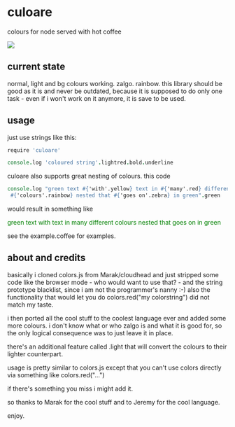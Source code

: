 culoare
=======

colours for node served with hot coffee

<img src="http://i.imgur.com/EW6Jv.gif" />

current state
-------------

normal, light and bg colours working. zalgo. rainbow. this library should be
good as it is and never be outdated, because it is supposed to do only one
task - even if i won't work on it anymore, it is save to be used.

usage
-----

just use strings like this:

```coffee
require 'culoare'

console.log 'coloured string'.lightred.bold.underline
```

culoare also supports great nesting of colours. this code

```coffee
console.log "green text #{'with'.yellow} text in #{'many'.red} different
 #{'colours'.rainbow} nested that #{'goes on'.zebra} in green".green
```

would result in something like

<span style="color:green">green text with text in many different colours nested that goes on in green</span>

see the example.coffee for examples.

about and credits
-----------------

basically i cloned colors.js from Marak/cloudhead and just stripped some code
like the browser mode - who would want to use that? - and the string prototype
blacklist, since i am not the programmer's nanny :-) also the functionality
that would let you do colors.red("my colorstring") did not match my taste.

i then ported all the cool stuff to the coolest language ever and added some 
more colours. i don't know what or who zalgo is and what it is good for, so the
only logical consequence was to just leave it in place.

there's an additional feature called .light that will convert the colours to
their lighter counterpart.

usage is pretty similar to colors.js except that you can't use colors directly
via something like colors.red("...")

if there's something you miss i might add it.

so thanks to Marak for the cool stuff and to Jeremy for the cool language.

enjoy.
